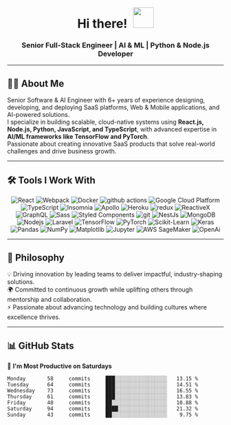 <h1 align="center">Hi there! &nbsp;<a href="$"><img src="https://github.com/jerraxglob/0xfarooq/blob/main/icons/wave.gif" width="48"></a></h1>

<h3 align="center"> Senior Full-Stack Engineer | AI & ML | Python & Node.js Developer </h3>

---

## 👨‍💻 About Me  
Senior Software & AI Engineer with 6+ years of experience designing, developing, and deploying SaaS platforms, Web & Mobile applications, and AI-powered solutions.  
I specialize in building scalable, cloud-native systems using **React.js, Node.js, Python, JavaScript, and TypeScript**, with advanced expertise in **AI/ML frameworks like TensorFlow and PyTorch**.  
Passionate about creating innovative SaaS products that solve real-world challenges and drive business growth.

---

## 🛠 Tools I Work With  
<p align="center">
  <img alt="React" src="https://img.shields.io/badge/-React-45b8d8?style=flat-square&logo=react&logoColor=white" />
  <img alt="Webpack" src="https://img.shields.io/badge/-Webpack-8DD6F9?style=flat-square&logo=webpack&logoColor=white" /> 
  <img alt="Docker" src="https://img.shields.io/badge/-Docker-46a2f1?style=flat-square&logo=docker&logoColor=white" />
  <img alt="github actions" src="https://img.shields.io/badge/-Github_Actions-2088FF?style=flat-square&logo=github-actions&logoColor=white" />
  <img alt="Google Cloud Platform" src="https://img.shields.io/badge/-Google_Cloud_Platform-1a73e8?style=flat-square&logo=google-cloud&logoColor=white" />
  <img alt="TypeScript" src="https://img.shields.io/badge/-TypeScript-007ACC?style=flat-square&logo=typescript&logoColor=white" />
  <img alt="Insomnia" src="https://img.shields.io/badge/-Insomnia-5849BE?style=flat-square&logo=insomnia&logoColor=white" />
  <img alt="Apollo" src="https://img.shields.io/badge/-Apollo%20GraphQL-311C87?style=flat-square&logo=apollo-graphql&logoColor=white" />
  <img alt="Heroku" src="https://img.shields.io/badge/-Heroku-430098?style=flat-square&logo=heroku&logoColor=white" />
  <img alt="redux" src="https://img.shields.io/badge/-Redux-764ABC?style=flat-square&logo=redux&logoColor=white" />
  <img alt="ReactiveX" src="https://img.shields.io/badge/-RxJs-B7178C?style=flat-square&logo=reactivex&logoColor=white" />
  <img alt="GraphQL" src="https://img.shields.io/badge/-GraphQL-E10098?style=flat-square&logo=graphql&logoColor=white" />
  <img alt="Sass" src="https://img.shields.io/badge/-Sass-CC6699?style=flat-square&logo=sass&logoColor=white" />
  <img alt="Styled Components" src="https://img.shields.io/badge/-Styled_Components-db7092?style=flat-square&logo=styled-components&logoColor=white" />
  <img alt="git" src="https://img.shields.io/badge/-Git-F05032?style=flat-square&logo=git&logoColor=white" />
  <img alt="NestJs" src="https://img.shields.io/badge/-NestJs-ea2845?style=flat-square&logo=nestjs&logoColor=white" />
  <img alt="MongoDB" src="https://img.shields.io/badge/-MongoDB-13aa52?style=flat-square&logo=mongodb&logoColor=white" />
  <img alt="Nodejs" src="https://img.shields.io/badge/-Nodejs-43853d?style=flat-square&logo=Node.js&logoColor=white" />
  <img alt="Laravel" src="https://img.shields.io/badge/Laravel-2e2e2e?logo=laravel&logoColor=white" />
  <img alt="TensorFlow" src="https://img.shields.io/badge/-TensorFlow-FF6F00?style=flat-square&logo=tensorflow&logoColor=white" />
  <img alt="PyTorch" src="https://img.shields.io/badge/-PyTorch-EE4C2C?style=flat-square&logo=pytorch&logoColor=white" />
  <img alt="Scikit-Learn" src="https://img.shields.io/badge/-Scikit_Learn-F7931E?style=flat-square&logo=scikit-learn&logoColor=white" />
  <img alt="Keras" src="https://img.shields.io/badge/-Keras-D00000?style=flat-square&logo=keras&logoColor=white" />
  <img alt="Pandas" src="https://img.shields.io/badge/-Pandas-150458?style=flat-square&logo=pandas&logoColor=white" />
  <img alt="NumPy" src="https://img.shields.io/badge/-NumPy-013243?style=flat-square&logo=numpy&logoColor=white" />
  <img alt="Matplotlib" src="https://img.shields.io/badge/-Matplotlib-11557C?style=flat-square&logo=matplotlib&logoColor=white" />
  <img alt="Jupyter" src="https://img.shields.io/badge/-Jupyter-F37626?style=flat-square&logo=jupyter&logoColor=white" />
  <img alt="AWS SageMaker" src="https://img.shields.io/badge/-AWS_SageMaker-FF9900?style=flat-square&logo=amazon-aws&logoColor=white" />
  <img alt="OpenAi" src="https://shields.io/badge/-OpenAI-93f6ef?logo=openai" />
</p>

---

## 🌟 Philosophy  
💡 Driving innovation by leading teams to deliver impactful, industry-shaping solutions.  
🌍 Committed to continuous growth while uplifting others through mentorship and collaboration.  
⚡ Passionate about advancing technology and building cultures where excellence thrives.  

---

## 📊 GitHub Stats  
📅 **I'm Most Productive on Saturdays**  

```text
Monday       58     commits     ███░░░░░░░░░░░░░░░░░   13.15 % 
Tuesday      64     commits     ███░░░░░░░░░░░░░░░░░   14.51 % 
Wednesday    73     commits     ███░░░░░░░░░░░░░░░░░   16.55 % 
Thursday     61     commits     ███░░░░░░░░░░░░░░░░░   13.83 % 
Friday       48     commits     ██░░░░░░░░░░░░░░░░░░   10.88 % 
Saturday     94     commits     ████░░░░░░░░░░░░░░░░   21.32 % 
Sunday       43     commits     ██░░░░░░░░░░░░░░░░░░    9.75 % 
